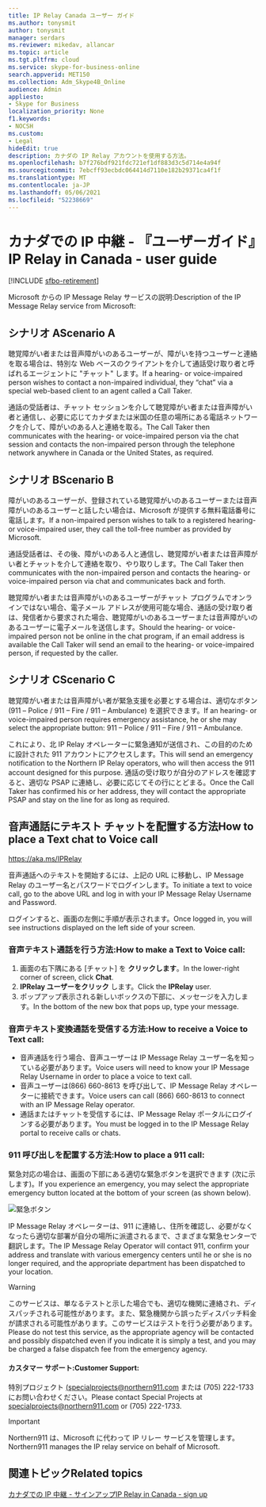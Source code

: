 ```yaml
---
title: IP Relay Canada ユーザー ガイド
ms.author: tonysmit
author: tonysmit
manager: serdars
ms.reviewer: mikedav, allancar
ms.topic: article
ms.tgt.pltfrm: cloud
ms.service: skype-for-business-online
search.appverid: MET150
ms.collection: Adm_Skype4B_Online
audience: Admin
appliesto:
- Skype for Business
localization_priority: None
f1.keywords:
- NOCSH
ms.custom:
- Legal
hideEdit: true
description: カナダの IP Relay アカウントを使用する方法。
ms.openlocfilehash: b7f276bdf921fdc721ef1df883d3c5d714e4a94f
ms.sourcegitcommit: 7ebcff93ecbdc064414d7110e182b29371ca4f1f
ms.translationtype: MT
ms.contentlocale: ja-JP
ms.lasthandoff: 05/06/2021
ms.locfileid: "52238669"
---
```

# <a name="ip-relay-in-canada---user-guide"></a><span data-ttu-id="5f809-103">カナダでの IP 中継 - 『ユーザーガイド』</span><span class="sxs-lookup"><span data-stu-id="5f809-103">IP Relay in Canada - user guide</span></span>

[!INCLUDE [sfbo-retirement](../../Hub/includes/sfbo-retirement.md)]

<span data-ttu-id="5f809-104">Microsoft からの IP Message Relay サービスの説明:</span><span class="sxs-lookup"><span data-stu-id="5f809-104">Description of the IP Message Relay service from Microsoft:</span></span>

## <a name="scenario-a"></a><span data-ttu-id="5f809-105">シナリオ A</span><span class="sxs-lookup"><span data-stu-id="5f809-105">Scenario A</span></span>
<span data-ttu-id="5f809-106">聴覚障がい者または音声障がいのあるユーザーが、障がいを持つユーザーと連絡を取る場合は、特別な Web ベースのクライアントを介して通話受け取り者と呼ばれるエージェントに "チャット" します。</span><span class="sxs-lookup"><span data-stu-id="5f809-106">If a hearing- or voice-impaired person wishes to contact a non-impaired individual, they “chat” via a special web-based client to an agent called a Call Taker.</span></span>

<span data-ttu-id="5f809-107">通話の受話者は、チャット セッションを介して聴覚障がい者または音声障がい者と通信し、必要に応じてカナダまたは米国の任意の場所にある電話ネットワークを介して、障がいのある人と連絡を取る。</span><span class="sxs-lookup"><span data-stu-id="5f809-107">The Call Taker then communicates with the hearing- or voice-impaired person via the chat session and contacts the non-impaired person through the telephone network anywhere in Canada or the United States, as required.</span></span>

## <a name="scenario-b"></a><span data-ttu-id="5f809-108">シナリオ B</span><span class="sxs-lookup"><span data-stu-id="5f809-108">Scenario B</span></span>
<span data-ttu-id="5f809-109">障がいのあるユーザーが、登録されている聴覚障がいのあるユーザーまたは音声障がいのあるユーザーと話したい場合は、Microsoft が提供する無料電話番号に電話します。</span><span class="sxs-lookup"><span data-stu-id="5f809-109">If a non-impaired person wishes to talk to a registered hearing- or voice-impaired user, they call the toll-free number as provided by Microsoft.</span></span>

<span data-ttu-id="5f809-110">通話受話者は、その後、障がいのある人と通信し、聴覚障がい者または音声障がい者とチャットを介して連絡を取り、やり取りします。</span><span class="sxs-lookup"><span data-stu-id="5f809-110">The Call Taker then communicates with the non-impaired person and contacts the hearing- or voice-impaired person via chat and communicates back and forth.</span></span>

<span data-ttu-id="5f809-111">聴覚障がい者または音声障がいのあるユーザーがチャット プログラムでオンラインではない場合、電子メール アドレスが使用可能な場合、通話の受け取り者は、発信者から要求された場合、聴覚障がいのあるユーザーまたは音声障がいのあるユーザーに電子メールを送信します。</span><span class="sxs-lookup"><span data-stu-id="5f809-111">Should the hearing- or voice-impaired person not be online in the chat program, if an email address is available the Call Taker will send an email to the hearing- or voice-impaired person, if requested by the caller.</span></span>

## <a name="scenario-c"></a><span data-ttu-id="5f809-112">シナリオ C</span><span class="sxs-lookup"><span data-stu-id="5f809-112">Scenario C</span></span>
<span data-ttu-id="5f809-113">聴覚障がい者または音声障がい者が緊急支援を必要とする場合は、適切なボタン (911 – Police / 911 – Fire / 911 – Ambulance) を選択できます。</span><span class="sxs-lookup"><span data-stu-id="5f809-113">If an hearing- or voice-impaired person requires emergency assistance, he or she may select the appropriate button:  911 – Police / 911 – Fire / 911 – Ambulance.</span></span>

<span data-ttu-id="5f809-114">これにより、北 IP Relay オペレーターに緊急通知が送信され、この目的のために設計された 911 アカウントにアクセスします。</span><span class="sxs-lookup"><span data-stu-id="5f809-114">This will send an emergency notification to the Northern IP Relay operators, who will then access the 911 account designed for this purpose.</span></span> <span data-ttu-id="5f809-115">通話の受け取りが自分のアドレスを確認すると、適切な PSAP に連絡し、必要に応じてその行にとどまる。</span><span class="sxs-lookup"><span data-stu-id="5f809-115">Once the Call Taker has confirmed his or her address, they will contact the appropriate PSAP and stay on the line for as long as required.</span></span>

## <a name="how-to-place-a-text-chat-to-voice-call"></a><span data-ttu-id="5f809-116">音声通話にテキスト チャットを配置する方法</span><span class="sxs-lookup"><span data-stu-id="5f809-116">How to place a Text chat to Voice call</span></span>

https://aka.ms/IPRelay

<span data-ttu-id="5f809-117">音声通話へのテキストを開始するには、上記の URL に移動し、IP Message Relay のユーザー名とパスワードでログインします。</span><span class="sxs-lookup"><span data-stu-id="5f809-117">To initiate a text to voice call, go to the above URL and log in with your IP Message Relay Username and Password.</span></span>

<span data-ttu-id="5f809-118">ログインすると、画面の左側に手順が表示されます。</span><span class="sxs-lookup"><span data-stu-id="5f809-118">Once logged in, you will see instructions displayed on the left side of your screen.</span></span>

### <a name="how-to-make-a-text-to-voice-call"></a><span data-ttu-id="5f809-119">音声テキスト通話を行う方法:</span><span class="sxs-lookup"><span data-stu-id="5f809-119">How to make a Text to Voice call:</span></span>
1. <span data-ttu-id="5f809-120">画面の右下隅にある [チャット] を **クリックします**。</span><span class="sxs-lookup"><span data-stu-id="5f809-120">In the lower-right corner of screen, click **Chat**.</span></span>
2. <span data-ttu-id="5f809-121">**IPRelay ユーザーをクリック** します。</span><span class="sxs-lookup"><span data-stu-id="5f809-121">Click the **IPRelay** user.</span></span>
3. <span data-ttu-id="5f809-122">ポップアップ表示される新しいボックスの下部に、メッセージを入力します。</span><span class="sxs-lookup"><span data-stu-id="5f809-122">In the bottom of the new box that pops up, type your message.</span></span>

### <a name="how-to-receive-a-voice-to-text-call"></a><span data-ttu-id="5f809-123">音声テキスト変換通話を受信する方法:</span><span class="sxs-lookup"><span data-stu-id="5f809-123">How to receive a Voice to Text call:</span></span>
- <span data-ttu-id="5f809-124">音声通話を行う場合、音声ユーザーは IP Message Relay ユーザー名を知っている必要があります。</span><span class="sxs-lookup"><span data-stu-id="5f809-124">Voice users will need to know your IP Message Relay Username in order to place a voice to text call.</span></span>
- <span data-ttu-id="5f809-125">音声ユーザーは(866) 660-8613 を呼び出して、IP Message Relay オペレーターに接続できます。</span><span class="sxs-lookup"><span data-stu-id="5f809-125">Voice users can call (866) 660-8613 to connect with an IP Message Relay operator.</span></span>
- <span data-ttu-id="5f809-126">通話またはチャットを受信するには、IP Message Relay ポータルにログインする必要があります。</span><span class="sxs-lookup"><span data-stu-id="5f809-126">You must be logged in to the IP Message Relay portal to receive calls or chats.</span></span>

### <a name="how-to-place-a-911-call"></a><span data-ttu-id="5f809-127">911 呼び出しを配置する方法:</span><span class="sxs-lookup"><span data-stu-id="5f809-127">How to place a 911 call:</span></span>
<span data-ttu-id="5f809-128">緊急対応の場合は、画面の下部にある適切な緊急ボタンを選択できます (次に示します)。</span><span class="sxs-lookup"><span data-stu-id="5f809-128">If you experience an emergency, you may select the appropriate emergency button located at the bottom of your screen (as shown below).</span></span>

![緊急ボタン](../images/ip-relay-emergency-buttons.png)

<span data-ttu-id="5f809-130">IP Message Relay オペレーターは、911 に連絡し、住所を確認し、必要がなくなったら適切な部署が自分の場所に派遣されるまで、さまざまな緊急センターで翻訳します。</span><span class="sxs-lookup"><span data-stu-id="5f809-130">The IP Message Relay Operator will contact 911, confirm your address and translate with various emergency centers until he or she is no longer required, and the appropriate department has been dispatched to your location.</span></span>

> [!WARNING]
> <span data-ttu-id="5f809-131">このサービスは、単なるテストと示した場合でも、適切な機関に連絡され、ディスパッチされる可能性があります。また、緊急機関から誤ったディスパッチ料金が請求される可能性があります。このサービスはテストを行う必要があります。</span><span class="sxs-lookup"><span data-stu-id="5f809-131">Please do not test this service, as the appropriate agency will be contacted and possibly dispatched even if you indicate it is simply a test, and you may be charged a false dispatch fee from the emergency agency.</span></span>

#### <a name="customer-support"></a><span data-ttu-id="5f809-132">カスタマー サポート:</span><span class="sxs-lookup"><span data-stu-id="5f809-132">Customer Support:</span></span>
<span data-ttu-id="5f809-133">特別プロジェクト [(specialprojects@northern911.com](mailto:specialprojects@northern911.com) または (705) 222-1733 にお問い合わせください。</span><span class="sxs-lookup"><span data-stu-id="5f809-133">Please contact Special Projects at [specialprojects@northern911.com](mailto:specialprojects@northern911.com) or (705) 222-1733.</span></span>

> [!IMPORTANT]
> <span data-ttu-id="5f809-134">Northern911 は、Microsoft に代わって IP リレー サービスを管理します。</span><span class="sxs-lookup"><span data-stu-id="5f809-134">Northern911 manages the IP relay service on behalf of Microsoft.</span></span>

## <a name="related-topics"></a><span data-ttu-id="5f809-135">関連トピック</span><span class="sxs-lookup"><span data-stu-id="5f809-135">Related topics</span></span>

[<span data-ttu-id="5f809-136">カナダでの IP 中継 - サインアップ</span><span class="sxs-lookup"><span data-stu-id="5f809-136">IP Relay in Canada - sign up</span></span>](ip-relay-canada-email-signup.md)






